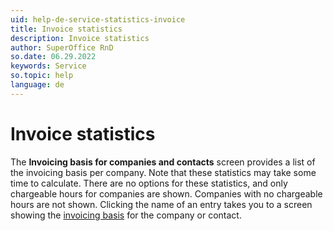 ```yaml
---
uid: help-de-service-statistics-invoice
title: Invoice statistics
description: Invoice statistics
author: SuperOffice RnD
so.date: 06.29.2022
keywords: Service
so.topic: help
language: de
---
```


# Invoice statistics

The **Invoicing basis for companies and contacts** screen provides a list of the invoicing basis per company. Note that these statistics may take some time to calculate. There are no options for these statistics, and only chargeable hours for companies are shown. Companies with no chargeable hours are not shown. Clicking the name of an entry takes you to a screen showing the [invoicing basis][1] for the company or contact.

<!-- Referenced links -->
[1]: ../../../../request/learn/invoice/for-contact.md

<!-- Referenced images -->


